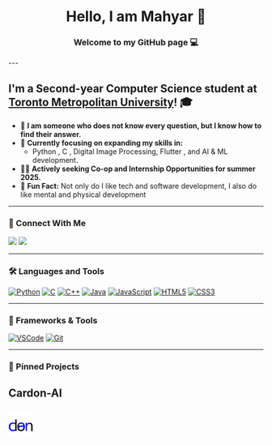 <h1 align="center">Hello, I am Mahyar 👋</h1>
<h3 align="center">Welcome to my GitHub page 💻</h3>
---

## I'm a Second-year Computer Science student at [Toronto Metropolitan University](https://www.torontomu.ca/)! 🎓

- 🧠 **I am someone who does not know every question, but I know how to find their answer.**
- 🌱 **Currently focusing on expanding my skills in:**  
  - Python , C , Digital Image Processing, Flutter , and AI & ML development.
- 👩‍💻 **Actively seeking Co-op and Internship Opportunities for summer 2025.** 
- 🦾 **Fun Fact:** Not only do I like tech and software development, I also do like mental and physical development 

---

### **🔗 Connect With Me**
<p align="left">
  <a href="https://www.linkedin.com/in/mahyarmahdavi/" target="_blank"><img src="https://img.shields.io/badge/-LinkedIn-blue?logo=linkedin&logoColor=white"></a>
  <a href="mailto:mahyar.mahdavi@torontomu.ca" target="_blank"><img src="https://img.shields.io/badge/-Gmail-red?logo=gmail&logoColor=white"></a>
</p>

---

### **🛠️ Languages and Tools**
<p align="left">
  <a href="https://www.python.org" target="_blank"><img src="https://img.shields.io/badge/-Python-FFD43B?logo=python&logoColor=blue" alt="Python"></a>
  <a href="https://en.wikipedia.org/wiki/C_(programming_language)" target="_blank"><img src="https://img.shields.io/badge/-C-A8B9CC?logo=c&logoColor=white" alt="C"></a>
  <a href="https://www.programiz.com/cpp-programming" target="_blank"><img src="https://img.shields.io/badge/-C++-00599C?logo=c%2B%2B&logoColor=white" alt="C++"></a>
  <a href="https://en.wikipedia.org/wiki/Java_(programming_language)" target="_blank"><img src="https://img.shields.io/badge/-Java-007396?logo=java&logoColor=white" alt="Java"></a>
  <a href="https://developer.mozilla.org/en-US/docs/Web/JavaScript" target="_blank"><img src="https://img.shields.io/badge/-JavaScript-F7DF1E?logo=javascript&logoColor=black" alt="JavaScript"></a>
  <a href="https://developer.mozilla.org/en-US/docs/Web/HTML" target="_blank"><img src="https://img.shields.io/badge/-HTML5-E34F26?logo=html5&logoColor=white" alt="HTML5"></a>
  <a href="https://developer.mozilla.org/en-US/docs/Web/CSS" target="_blank"><img src="https://img.shields.io/badge/-CSS3-1572B6?logo=css3&logoColor=white" alt="CSS3"></a>
</p>

---

### **📂 Frameworks & Tools**
<p align="left">
  <a href="https://code.visualstudio.com/" target="_blank"><img src="https://img.shields.io/badge/-Visual%20Studio%20Code-007ACC?logo=visualstudiocode&logoColor=white" alt="VSCode"></a>
  <a href="https://git-scm.com/book/en/v2/Getting-Started-What-is-Git%3F" target="_blank"><img src="https://img.shields.io/badge/-Git-F05032?logo=git&logoColor=white" alt="Git"></a>
</p>

---

### **📌 Pinned Projects**
<p align="center">
  <!-- Project Name -->
  <h2 align="left">Cardon-AI</h2>
  
  <!-- Clickable Logo -->
  <a href="https://github.com/Pva123/Cardon-AI" target="_blank">
    <img src="https://raw.githubusercontent.com/MahyarMahdavi/MahyarMahdavi/5796a82883fd4ec3ea5f9b086e1b5302d4e3a796/photo_2024-11-20%2014.49.28.jpeg" alt="Cardon-AI Logo" width="50" style="border-radius: 10px; margin-top: 10px;">
  </a>
</p>
